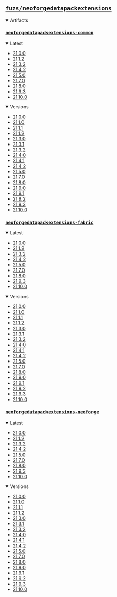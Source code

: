 ## [`fuzs/neoforgedatapackextensions`](.)

<details open>
<summary>Artifacts</summary>

### [`neoforgedatapackextensions-common`](./neoforgedatapackextensions-common)
<details open>
<summary>Latest</summary>

- [21.0.0](./neoforgedatapackextensions-common/21.0.0)
- [21.1.2](./neoforgedatapackextensions-common/21.1.2)
- [21.3.2](./neoforgedatapackextensions-common/21.3.2)
- [21.4.2](./neoforgedatapackextensions-common/21.4.2)
- [21.5.0](./neoforgedatapackextensions-common/21.5.0)
- [21.7.0](./neoforgedatapackextensions-common/21.7.0)
- [21.8.0](./neoforgedatapackextensions-common/21.8.0)
- [21.9.3](./neoforgedatapackextensions-common/21.9.3)
- [21.10.0](./neoforgedatapackextensions-common/21.10.0)
</details>

<details open>
<summary>Versions</summary>

- [21.0.0](./neoforgedatapackextensions-common/21.0.0)
- [21.1.0](./neoforgedatapackextensions-common/21.1.0)
- [21.1.1](./neoforgedatapackextensions-common/21.1.1)
- [21.1.2](./neoforgedatapackextensions-common/21.1.2)
- [21.3.0](./neoforgedatapackextensions-common/21.3.0)
- [21.3.1](./neoforgedatapackextensions-common/21.3.1)
- [21.3.2](./neoforgedatapackextensions-common/21.3.2)
- [21.4.0](./neoforgedatapackextensions-common/21.4.0)
- [21.4.1](./neoforgedatapackextensions-common/21.4.1)
- [21.4.2](./neoforgedatapackextensions-common/21.4.2)
- [21.5.0](./neoforgedatapackextensions-common/21.5.0)
- [21.7.0](./neoforgedatapackextensions-common/21.7.0)
- [21.8.0](./neoforgedatapackextensions-common/21.8.0)
- [21.9.0](./neoforgedatapackextensions-common/21.9.0)
- [21.9.1](./neoforgedatapackextensions-common/21.9.1)
- [21.9.2](./neoforgedatapackextensions-common/21.9.2)
- [21.9.3](./neoforgedatapackextensions-common/21.9.3)
- [21.10.0](./neoforgedatapackextensions-common/21.10.0)
</details>

### [`neoforgedatapackextensions-fabric`](./neoforgedatapackextensions-fabric)
<details open>
<summary>Latest</summary>

- [21.0.0](./neoforgedatapackextensions-fabric/21.0.0)
- [21.1.2](./neoforgedatapackextensions-fabric/21.1.2)
- [21.3.2](./neoforgedatapackextensions-fabric/21.3.2)
- [21.4.2](./neoforgedatapackextensions-fabric/21.4.2)
- [21.5.0](./neoforgedatapackextensions-fabric/21.5.0)
- [21.7.0](./neoforgedatapackextensions-fabric/21.7.0)
- [21.8.0](./neoforgedatapackextensions-fabric/21.8.0)
- [21.9.3](./neoforgedatapackextensions-fabric/21.9.3)
- [21.10.0](./neoforgedatapackextensions-fabric/21.10.0)
</details>

<details open>
<summary>Versions</summary>

- [21.0.0](./neoforgedatapackextensions-fabric/21.0.0)
- [21.1.0](./neoforgedatapackextensions-fabric/21.1.0)
- [21.1.1](./neoforgedatapackextensions-fabric/21.1.1)
- [21.1.2](./neoforgedatapackextensions-fabric/21.1.2)
- [21.3.0](./neoforgedatapackextensions-fabric/21.3.0)
- [21.3.1](./neoforgedatapackextensions-fabric/21.3.1)
- [21.3.2](./neoforgedatapackextensions-fabric/21.3.2)
- [21.4.0](./neoforgedatapackextensions-fabric/21.4.0)
- [21.4.1](./neoforgedatapackextensions-fabric/21.4.1)
- [21.4.2](./neoforgedatapackextensions-fabric/21.4.2)
- [21.5.0](./neoforgedatapackextensions-fabric/21.5.0)
- [21.7.0](./neoforgedatapackextensions-fabric/21.7.0)
- [21.8.0](./neoforgedatapackextensions-fabric/21.8.0)
- [21.9.0](./neoforgedatapackextensions-fabric/21.9.0)
- [21.9.1](./neoforgedatapackextensions-fabric/21.9.1)
- [21.9.2](./neoforgedatapackextensions-fabric/21.9.2)
- [21.9.3](./neoforgedatapackextensions-fabric/21.9.3)
- [21.10.0](./neoforgedatapackextensions-fabric/21.10.0)
</details>

### [`neoforgedatapackextensions-neoforge`](./neoforgedatapackextensions-neoforge)
<details open>
<summary>Latest</summary>

- [21.0.0](./neoforgedatapackextensions-neoforge/21.0.0)
- [21.1.2](./neoforgedatapackextensions-neoforge/21.1.2)
- [21.3.2](./neoforgedatapackextensions-neoforge/21.3.2)
- [21.4.2](./neoforgedatapackextensions-neoforge/21.4.2)
- [21.5.0](./neoforgedatapackextensions-neoforge/21.5.0)
- [21.7.0](./neoforgedatapackextensions-neoforge/21.7.0)
- [21.8.0](./neoforgedatapackextensions-neoforge/21.8.0)
- [21.9.3](./neoforgedatapackextensions-neoforge/21.9.3)
- [21.10.0](./neoforgedatapackextensions-neoforge/21.10.0)
</details>

<details open>
<summary>Versions</summary>

- [21.0.0](./neoforgedatapackextensions-neoforge/21.0.0)
- [21.1.0](./neoforgedatapackextensions-neoforge/21.1.0)
- [21.1.1](./neoforgedatapackextensions-neoforge/21.1.1)
- [21.1.2](./neoforgedatapackextensions-neoforge/21.1.2)
- [21.3.0](./neoforgedatapackextensions-neoforge/21.3.0)
- [21.3.1](./neoforgedatapackextensions-neoforge/21.3.1)
- [21.3.2](./neoforgedatapackextensions-neoforge/21.3.2)
- [21.4.0](./neoforgedatapackextensions-neoforge/21.4.0)
- [21.4.1](./neoforgedatapackextensions-neoforge/21.4.1)
- [21.4.2](./neoforgedatapackextensions-neoforge/21.4.2)
- [21.5.0](./neoforgedatapackextensions-neoforge/21.5.0)
- [21.7.0](./neoforgedatapackextensions-neoforge/21.7.0)
- [21.8.0](./neoforgedatapackextensions-neoforge/21.8.0)
- [21.9.0](./neoforgedatapackextensions-neoforge/21.9.0)
- [21.9.1](./neoforgedatapackextensions-neoforge/21.9.1)
- [21.9.2](./neoforgedatapackextensions-neoforge/21.9.2)
- [21.9.3](./neoforgedatapackextensions-neoforge/21.9.3)
- [21.10.0](./neoforgedatapackextensions-neoforge/21.10.0)
</details>

</details>

